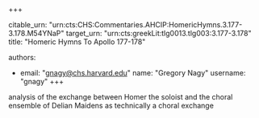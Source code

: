 +++


citable_urn: "urn:cts:CHS:Commentaries.AHCIP:HomericHymns.3.177-3.178.M54YNaP"
target_urn: "urn:cts:greekLit:tlg0013.tlg003:3.177-3.178"
title: "Homeric Hymns To Apollo 177-178"

authors:
- email: "gnagy@chs.harvard.edu"
  name: "Gregory Nagy"
  username: "gnagy"
+++

<p>analysis of the exchange between Homer the soloist and the choral ensemble of Delian Maidens as technically a choral exchange</p>